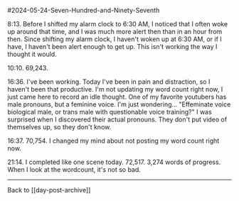#2024-05-24-Seven-Hundred-and-Ninety-Seventh

8:13.  Before I shifted my alarm clock to 6:30 AM, I noticed that I often woke up around that time, and I was much more alert then than in an hour from then.  Since shifting my alarm clock, I haven't woken up at 6:30 AM, or if I have, I haven't been alert enough to get up.  This isn't working the way I thought it would.

10:10.  69,243.

16:36.  I've been working.  Today I've been in pain and distraction, so I haven't been that productive.  I'm not updating my word count right now, I just came here to record an idle thought.  One of my favorite youtubers has male pronouns, but a feminine voice.  I'm just wondering...  "Effeminate voice biological male, or trans male with questionable voice training?"  I was surprised when I discovered their actual pronouns.  They don't put video of themselves up, so they don't know.

16:37.  70,754.  I changed my mind about not posting my word count right now.

21:14.  I completed like one scene today.  72,517.  3,274 words of progress.  When I look at the wordcount, it's not so bad.

---
Back to [[day-post-archive]]